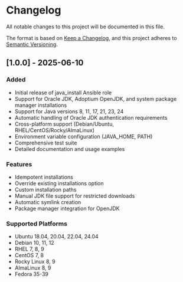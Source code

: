 # Changelog

All notable changes to this project will be documented in this file.

The format is based on [Keep a Changelog](https://keepachangelog.com/en/1.0.0/),
and this project adheres to [Semantic Versioning](https://semver.org/spec/v2.0.0.html).

## [1.0.0] - 2025-06-10

### Added

- Initial release of java_install Ansible role
- Support for Oracle JDK, Adoptium OpenJDK, and system package manager installations
- Support for Java versions 8, 11, 17, 21, 23, 24
- Automatic handling of Oracle JDK authentication requirements
- Cross-platform support (Debian/Ubuntu, RHEL/CentOS/Rocky/AlmaLinux)
- Environment variable configuration (JAVA_HOME, PATH)
- Comprehensive test suite
- Detailed documentation and usage examples

### Features

- Idempotent installations
- Override existing installations option
- Custom installation paths
- Manual JDK file support for restricted downloads
- Automatic symlink creation
- Package manager integration for OpenJDK

### Supported Platforms

- Ubuntu 18.04, 20.04, 22.04, 24.04
- Debian 10, 11, 12
- RHEL 7, 8, 9
- CentOS 7, 8
- Rocky Linux 8, 9
- AlmaLinux 8, 9
- Fedora 35-39
